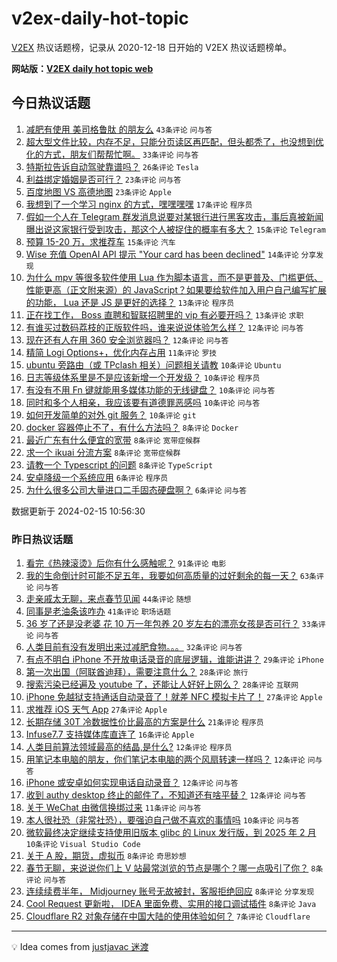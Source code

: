 # v2ex-daily-hot-topic

[V2EX](https://www.v2ex.com/) 热议话题榜，记录从 2020-12-18 日开始的 V2EX 热议话题榜单。

**网站版：[V2EX daily hot topic web](https://boojack.github.io/v2ex-daily-hot-topic-web/)**

## 今日热议话题

<!-- TODAY BEGIN -->

1. [减肥有使用 美司格鲁肽 的朋友么](https://www.v2ex.com/t/1015678) `43条评论` `问与答`
1. [超大型文件比较，内存不足，只能分页读区再匹配，但头都秃了，也没想到优化的方式，朋友们帮帮忙啊。](https://www.v2ex.com/t/1015733) `33条评论` `问与答`
1. [特斯拉告诉自动驾驶靠谱吗？](https://www.v2ex.com/t/1015687) `26条评论` `Tesla`
1. [利益绑定婚姻是否可行？](https://www.v2ex.com/t/1015705) `23条评论` `问与答`
1. [百度地图 VS 高德地图](https://www.v2ex.com/t/1015695) `23条评论` `Apple`
1. [我想到了一个学习 nginx 的方式，嘿嘿嘿嘿](https://www.v2ex.com/t/1015701) `17条评论` `程序员`
1. [假如一个人在 Telegram 群发消息说要对某银行进行黑客攻击，事后真被新闻曝出说这家银行受到攻击，那这个人被捉住的概率有多大？](https://www.v2ex.com/t/1015711) `15条评论` `Telegram`
1. [预算 15-20 万，求推荐车](https://www.v2ex.com/t/1015692) `15条评论` `汽车`
1. [Wise 充值 OpenAI API 提示 "Your card has been declined"](https://www.v2ex.com/t/1015685) `14条评论` `分享发现`
1. [为什么 mpv 等很多软件使用 Lua 作为脚本语言，而不是更普及、门槛更低、性能更高（正文附来源）的 JavaScript？如果要给软件加入用户自己编写扩展的功能， Lua 还是 JS 是更好的选择？](https://www.v2ex.com/t/1015740) `13条评论` `程序员`
1. [正在找工作， Boss 直聘和智联招聘里的 vip 有必要开吗？](https://www.v2ex.com/t/1015720) `13条评论` `求职`
1. [有谁买过数码荔枝的正版软件吗，谁来说说体验怎么样？](https://www.v2ex.com/t/1015713) `12条评论` `问与答`
1. [现在还有人在用 360 安全浏览器吗？](https://www.v2ex.com/t/1015696) `12条评论` `问与答`
1. [精简 Logi Options+，优化内存占用](https://www.v2ex.com/t/1015714) `11条评论` `罗技`
1. [ubuntu 旁路由（或 TPclash 相关）问题相关请教](https://www.v2ex.com/t/1015710) `10条评论` `Ubuntu`
1. [日志等级体系里是不是应该新增一个开发级？](https://www.v2ex.com/t/1015709) `10条评论` `程序员`
1. [有没有不用 Fn 键就能用多媒体功能的无线键盘？](https://www.v2ex.com/t/1015703) `10条评论` `问与答`
1. [同时和多个人相亲，我应该要有道德罪恶感吗](https://www.v2ex.com/t/1015688) `10条评论` `问与答`
1. [如何开发简单的对外 git 服务？](https://www.v2ex.com/t/1015682) `10条评论` `git`
1. [docker 容器停止不了，有什么方法吗？](https://www.v2ex.com/t/1015718) `8条评论` `Docker`
1. [最近广东有什么便宜的宽带](https://www.v2ex.com/t/1015712) `8条评论` `宽带症候群`
1. [求一个 ikuai 分流方案](https://www.v2ex.com/t/1015706) `8条评论` `宽带症候群`
1. [请教一个 Typescript 的问题](https://www.v2ex.com/t/1015681) `8条评论` `TypeScript`
1. [安卓降级一个系统应用](https://www.v2ex.com/t/1015731) `6条评论` `程序员`
1. [为什么很多公司大量进口二手固态硬盘啊？](https://www.v2ex.com/t/1015722) `6条评论` `问与答`

数据更新于 2024-02-15 10:56:30

<!-- TODAY END -->

### 昨日热议话题

<!-- YESTERDAY BEGIN -->

1. [看完《热辣滚烫》后你有什么感触呢？](https://www.v2ex.com/t/1015563) `91条评论` `电影`
1. [我的生命倒计时可能不足五年，我要如何高质量的过好剩余的每一天？](https://www.v2ex.com/t/1015627) `63条评论` `问与答`
1. [走亲戚太无聊，来点春节见闻](https://www.v2ex.com/t/1015569) `44条评论` `随想`
1. [同事是老油条该咋办](https://www.v2ex.com/t/1015575) `41条评论` `职场话题`
1. [36 岁了还是没老婆 花 10 万一年包养 20 岁左右的漂亮女孩是否可行？](https://www.v2ex.com/t/1015622) `33条评论` `问与答`
1. [人类目前有没有发明出来过减肥食物。。。](https://www.v2ex.com/t/1015612) `32条评论` `问与答`
1. [有点不明白 iPhone 不开放电话录音的底层逻辑，谁能讲讲？](https://www.v2ex.com/t/1015625) `29条评论` `iPhone`
1. [第一次出国（阿联酋迪拜），需要注意什么？](https://www.v2ex.com/t/1015579) `28条评论` `旅行`
1. [搜索污染已经遍及 youtube 了，还能让人好好上网么？](https://www.v2ex.com/t/1015630) `28条评论` `互联网`
1. [iPhone 免越狱支持通话自动录音了！就差 NFC 模拟卡片了！](https://www.v2ex.com/t/1015585) `27条评论` `Apple`
1. [求推荐 iOS 天气 App](https://www.v2ex.com/t/1015639) `27条评论` `Apple`
1. [长期存储 30T 冷数据性价比最高的方案是什么](https://www.v2ex.com/t/1015673) `21条评论` `程序员`
1. [Infuse7.7 支持媒体库直连了](https://www.v2ex.com/t/1015558) `16条评论` `Apple`
1. [人类目前算法领域最高的结晶,是什么?](https://www.v2ex.com/t/1015671) `12条评论` `程序员`
1. [用笔记本电脑的朋友，你们笔记本电脑的两个风扇转速一样吗？](https://www.v2ex.com/t/1015629) `12条评论` `问与答`
1. [iPhone 或安卓如何实现电话自动录音？](https://www.v2ex.com/t/1015598) `12条评论` `问与答`
1. [收到 authy desktop 终止的邮件了，不知道还有啥平替？](https://www.v2ex.com/t/1015565) `12条评论` `问与答`
1. [关于 WeChat 由微信换绑过来](https://www.v2ex.com/t/1015587) `11条评论` `问与答`
1. [本人很社恐（非常社恐），要强迫自己做不喜欢的事情吗](https://www.v2ex.com/t/1015633) `10条评论` `问与答`
1. [微软最终决定继续支持使用旧版本 glibc 的 Linux 发行版，到 2025 年 2 月](https://www.v2ex.com/t/1015617) `10条评论` `Visual Studio Code`
1. [关于 A 股，期货，虚拟币](https://www.v2ex.com/t/1015655) `8条评论` `奇思妙想`
1. [春节无聊，来说说你们上 V 站最常浏览的节点是哪个？哪一点吸引了你？](https://www.v2ex.com/t/1015636) `8条评论` `问与答`
1. [连续续费半年， Midjourney 账号无故被封，客服拒绝回应](https://www.v2ex.com/t/1015626) `8条评论` `分享发现`
1. [Cool Request 更新啦， IDEA 里面免费、实用的接口调试插件](https://www.v2ex.com/t/1015603) `8条评论` `Java`
1. [Cloudflare R2 对象存储在中国大陆的使用体验如何？](https://www.v2ex.com/t/1015632) `7条评论` `Cloudflare`

<!-- YESTERDAY END -->

---

💡 Idea comes from [justjavac 迷渡](https://github.com/justjavac/)
